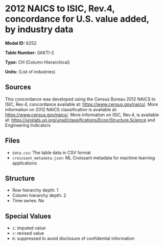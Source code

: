 # 2012 NAICS to ISIC, Rev.4, concordance for U.S. value added, by industry data

**Modal ID:** 6252

**Table Number:** SAKTI-2

**Type:** CH (Column Hierarchical)

**Units:** (List of industries)

## Sources

This concordance was developed using the Census Bureau 2012 NAICS to ISIC, Rev.4, concordance available at: https://www.census.gov/naics/. More information on 2012 NAICS classification is available at: https://www.census.gov/naics/. More information on ISIC, Rev.4, is available at: https://unstats.un.org/unsd/classifications/Econ/Structure.Science and Engineering Indicators

## Files

- `data.csv`: The table data in CSV format
- `croissant_metadata.json`: ML Croissant metadata for machine learning applications

## Structure

- Row hierarchy depth: 1
- Column hierarchy depth: 2
- Time series: No

## Special Values

- `i`: imputed value
- `r`: revised value
- `D`: suppressed to avoid disclosure of confidential information
